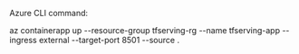 Azure CLI command:

az containerapp up --resource-group tfserving-rg --name tfserving-app --ingress external --target-port 8501 --source .
